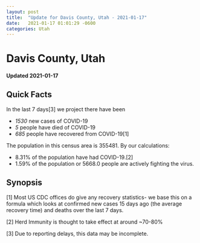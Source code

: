 ```yaml
---
layout: post
title:  "Update for Davis County, Utah - 2021-01-17"
date:   2021-01-17 01:01:29 -0600
categories: Utah
---
```


# Davis County, Utah
#### Updated 2021-01-17

## Quick Facts

In the last 7 days[3] we project there have been
- *1530* new cases of COVID-19
- *5* people have died of COVID-19
- *685* people have recovered from COVID-19[1]

The population in this census area is 355481. By our calculations:
- 8.31% of the population have had COVID-19.[2]
- 1.59% of the population or 5668.0 people are actively fighting the virus.

## Synopsis




[1] Most US CDC offices do give any recovery statistics- we base this on a formula which looks at confirmed new cases
15 days ago (the average recovery time) and deaths over the last 7 days.

[2] Herd Immunity is thought to take effect at around ~70-80%

[3] Due to reporting delays, this data may be incomplete.
 
    